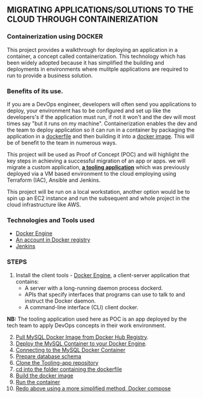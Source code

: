 
## MIGRATING APPLICATIONS/SOLUTIONS TO THE CLOUD THROUGH CONTAINERIZATION

### Containerization using **DOCKER**

This project provides a walkthrough for deploying an application in a container, a concept called containerization.
This technology which has been widely adopted because it has simplified the building and deployments in environments where mulitple applications are required to run to provide a business solution.

### Benefits of its use.
If you are a DevOps engineer, developers will often send you applications to deploy, your environment has to be configured and set up like the developers's if the application must run, if not it won't and the dev will most times say "but it runs on my machine". 
Containerization enables the dev and the team to deploy application so it can run in a container by packaging the application in a [dockerfile](https://docs.docker.com/reference/dockerfile/) and then building it into a [docker image](https://docs.docker.com/reference/cli/docker/image/).
This will be of benefit to the team in numerous ways.


This project  will be used as Proof of Concept (POC) and will highlight the key steps in achieving a successful migration of an app or apps.
we will migrate a custom application, **[a tooling application](https://github.com/Johnstx/DevOps_Projects/tree/main/Project_19)** which was previously deployed via a VM based environment to the cloud employing using Terraform (IAC), Ansible and Jenkins.

This project will be run on a local workstation, another option would be to spin up an EC2 instance and run the subsequent and whole project in the cloud infrastructure like AWS.

### Technologies and Tools used
* [Docker Engine](https://docs.docker.com/engine/install/)
* [An account in Docker registry](https://hub.docker.com/)
* [Jenkins](https://www.jenkins.io/doc/)

###  STEPS

1. Install the client tools - [Docker Engine](https://docs.docker.com/engine/), a client-server application that contains: 
    * A server with a long-running daemon process dockerd.
    * APIs that specify interfaces that programs can use to talk to and instruct the Docker daemon.
    * A command-line interface (CLI) client docker.

**NB:** The tooling application used here as POC is an app deployed by the tech team to apply DevOps concepts  in their work environment. 

2. [Pull MySQL Docker Image from Docker Hub Registry](https://github.com/Johnstx/DevOps_Projects/blob/main/Project_20).
3. [Deploy the MySQL Container to your Docker Engine](https://github.com/Johnstx/DevOps_Projects/blob/main/Project_20).
4. [Connecting to the MySQL Docker Container]()
5. [Prepare database schema]()
6. [Clone the Tooling-app repository]()
7. [cd into the folder containing the dockerfile]()
8. [Build the docker image]()
9. [Run the container]()
10. [Redo above using a more simplified method, Docker compose]()